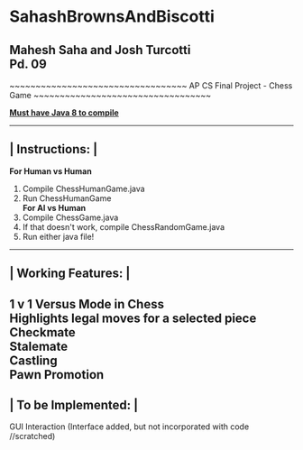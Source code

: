 # SahashBrownsAndBiscotti
<h2> Mahesh Saha and Josh Turcotti <br>
Pd. 09 </h2>
~~~~~~~~~~~~~~~~~~~~~~~~~~~~~~~~~~
 AP CS Final Project - Chess Game
~~~~~~~~~~~~~~~~~~~~~~~~~~~~~~~~~~


<u> <b> Must have Java 8 to compile </b> </u>


 ---------------
| Instructions: |
 ---------------
<b> For Human vs Human </b>
1) Compile ChessHumanGame.java <br>
2) Run ChessHumanGame <br>
<b> For AI vs Human </b>
1) Compile ChessGame.java <br>
2) If that doesn't work, compile ChessRandomGame.java <br>
3) Run either java file! 
 -------------------
| Working Features: |
 -------------------
1 v 1 Versus Mode in Chess <br>
Highlights legal moves for a selected piece <br>
Checkmate <br>
Stalemate <br>
Castling <br>
Pawn Promotion <br>
 --------------------
| To be Implemented: |
 --------------------
GUI Interaction (Interface added, but not incorporated with code //scratched) <br>
